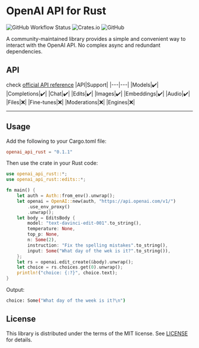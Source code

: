 # OpenAI API for Rust

![GitHub Workflow Status](https://img.shields.io/github/actions/workflow/status/openai-rs/openai-api/rust.yml?style=flat-square)
![Crates.io](https://img.shields.io/crates/v/openai_api_rust?style=flat-square)
![GitHub](https://img.shields.io/github/license/openai-rs/openai-api?style=flat-square)

A community-maintained library provides a simple and convenient way to interact with the OpenAI API.
No complex async and redundant dependencies.

## API

check [official API reference](https://platform.openai.com/docs/api-reference)
|API|Support|
|---|---|
|Models|✔️|
|Completions|✔️|
|Chat|✔️|
|Edits|✔️|
|Images|✔️|
|Embeddings|✔️|
|Audio|✔️|
|Files|❌|
|Fine-tunes|❌|
|Moderations|❌|
|Engines|❌|
___

## Usage

Add the following to your Cargo.toml file:

```toml
openai_api_rust = "0.1.1"
```

Then use the crate in your Rust code:

```rust
use openai_api_rust::*;
use openai_api_rust::edits::*;

fn main() {
    let auth = Auth::from_env().unwrap();
    let openai = OpenAI::new(auth, "https://api.openai.com/v1/")
        .use_env_proxy()
        .unwrap();
    let body = EditsBody {
        model: "text-davinci-edit-001".to_string(),
        temperature: None,
        top_p: None,
        n: Some(2),
        instruction: "Fix the spelling mistakes".to_string(),
        input: Some("What day of the wek is it?".to_string()),
    };
    let rs = openai.edit_create(&body).unwrap();
    let choice = rs.choices.get(0).unwrap();
    println!("choice: {:?}", choice.text);
}
```

Output:

```bash
choice: Some("What day of the week is it?\n")
```

## License

This library is distributed under the terms of the MIT license. See [LICENSE](LICENSE) for details.
